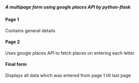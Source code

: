##### A multipage form using google places API by python-flask

#### Page 1

Contains general details

#### Page 2

Uses google places API to fetch places on entering each letter

#### Final form 

Displays all data which was entered from page 1 till last page